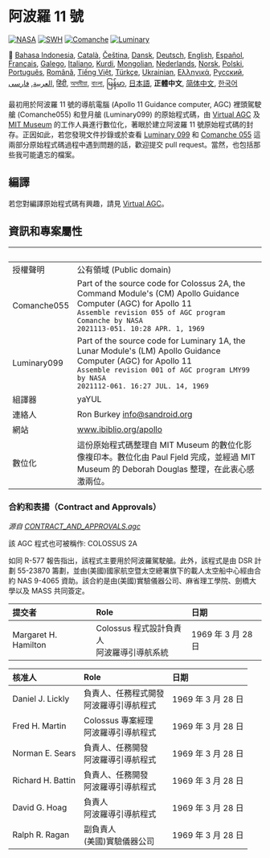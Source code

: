 # 阿波羅 11 號

[![NASA][1]][2]
[![SWH]][SWH_URL]
[![Comanche]][ComancheMilestone]
[![Luminary]][LuminaryMilestone]

🎌
[Bahasa Indonesia][ID],
[Català][CA],
[Čeština][CZ],
[Dansk][DA],
[Deutsch][DE],
[English][EN],
[Español][ES],
[Français][FR],
[Galego][GL],
[Italiano][IT],
[Kurdi][KU],
[Mongolian][MN],
[Nederlands][NL],
[Norsk][NO],
[Polski][PL],
[Português][PT_BR],
[Română][RO],
[Tiếng Việt][VI],
[Türkçe][TR],
[Ukrainian][UA],
[Ελληνικά][GR],
[Русский][RU],
[العربية][AR],
[فارسی][FA],
[हिंदी][HI_IN],
[অসমীয়া][AS_IN],
[বাংলা][BD_BN],
[မြန်မာ][MM],
[日本語][JA],
**正體中文**,
[简体中文][ZH_CN],
[한국어][KO_KR]

[AR]:README.ar.md
[AS_IN]:README.as_in.md
[BD_BN]:README.bd_bn.md
[CA]:README.ca.md
[CZ]:README.cz.md
[DA]:README.da.md
[DE]:README.de.md
[EN]:README.md
[ES]:README.es.md
[FA]:README.fa.md
[FR]:README.fr.md
[GL]:README.gl.md
[GR]:README.gr.md
[HI_IN]:README.hi_in.md
[ID]:README.id.md
[IT]:README.it.md
[JA]:README.ja.md
[KO_KR]:README.ko_kr.md
[KU]:README.ku.md
[LT]:README.lt.md
[MM]:README.mm.md
[MN]:README.mn.md
[NL]:README.nl.md
[NO]:README.no.md
[PL]:README.pl.md
[PT_BR]:README.pt_br.md
[RO]:README.ro.md
[RU]:README.ru.md
[TR]:README.tr.md
[UA]:README.ua.md
[VI]:README.vi.md
[ZH_CN]:README.zh_cn.md
[ZH_TW]:README.zh_tw.md

最初用於阿波羅 11 號的導航電腦 (Apollo 11 Guidance computer, AGC) 裡頭駕駛艙 (Comanche055) 和登月艙 (Luminary099) 的原始程式碼，由 [Virtual AGC](http://www.ibiblio.org/apollo/) 及 [MIT Museum](http://web.mit.edu/museum/) 的工作人員進行數位化，著眼於建立阿波羅 11 號原始程式碼的封存。正因如此，若您發現文件抄錄或於查看 [Luminary 099](http://www.ibiblio.org/apollo/ScansForConversion/Luminary099/) 和 [Comanche 055](http://www.ibiblio.org/apollo/ScansForConversion/Comanche055/) 這兩部分原始程式碼過程中遇到問題的話，歡迎提交 pull request。當然，也包括那些我可能遺忘的檔案。

## 編譯

若您對編譯原始程式碼有興趣，請見 [Virtual AGC](https://github.com/rburkey2005/virtualagc)。

## 資訊和專案屬性

&nbsp;      | &nbsp;
:---------- | :-----
授權聲明     | 公有領域 (Public domain)
Comanche055 | Part of the source code for Colossus 2A, the Command Module's (CM) Apollo Guidance Computer (AGC) for Apollo 11<br>`Assemble revision 055 of AGC program Comanche by NASA`<br>`2021113-051. 10:28 APR. 1, 1969`
Luminary099 | Part of the source code for Luminary 1A, the Lunar Module's (LM) Apollo Guidance Computer (AGC) for Apollo 11<br>`Assemble revision 001 of AGC program LMY99 by NASA`<br>`2021112-061. 16:27 JUL. 14, 1969`
組譯器       | yaYUL
連絡人       | Ron Burkey <info@sandroid.org>
網站         | www.ibiblio.org/apollo
數位化       | 這份原始程式碼整理自 MIT Museum 的數位化影像複印本。數位化由 Paul Fjeld 完成，並經過 MIT Museum 的 Deborah Douglas 整理，在此衷心感激兩位。

### 合約和表揚（Contract and Approvals）

*源自 [CONTRACT_AND_APPROVALS.agc]*

該 AGC 程式也可被稱作: COLOSSUS 2A

如同 R-577 報告指出，該程式主要用於阿波羅駕駛艙。此外，該程式是由 DSR 計劃 55-23870 籌劃，並由(美國)國家航空暨太空總署旗下的載人太空船中心經由合約 NAS 9-4065 資助。該合約是由(美國)實驗儀器公司、麻省理工學院、劍橋大學以及 MASS 共同簽定。

提交者                | Role | 日期
:------------------- | :--- | :--
Margaret H. Hamilton | Colossus 程式設計負責人<br>阿波羅導引導航系統 | 1969 年 3 月 28 日

核准人             | Role | 日期
:---------------- | :--- | :--
Daniel J. Lickly  | 負責人、任務程式開發<br>阿波羅導引導航程式 | 1969 年 3 月 28 日
Fred H. Martin    | Colossus 專案經理<br>阿波羅導引導航程式 | 1969 年 3 月 28 日
Norman E. Sears   | 負責人、任務開發<br>阿波羅導引導航程式 | 1969 年 3 月 28 日
Richard H. Battin | 負責人、任務開發<br>阿波羅導引導航程式 | 1969 年 3 月 28 日
David G. Hoag     | 負責人<br>阿波羅導引導航程式 | 1969 年 3 月 28 日
Ralph R. Ragan    | 副負責人<br>(美國)實驗儀器公司 | 1969 年 3 月 28 日

[CONTRACT_AND_APPROVALS.agc]:https://github.com/chrislgarry/Apollo-11/blob/master/Comanche055/CONTRACT_AND_APPROVALS.agc
[1]:https://flat.badgen.net/badge/NASA/Mission%20Overview/0B3D91
[2]:https://www.nasa.gov/mission_pages/apollo/missions/apollo11.html
[3]:http://www.ibiblio.org/apollo/
[4]:http://web.mit.edu/museum/
[5]:http://www.ibiblio.org/apollo/ScansForConversion/Luminary099/
[6]:http://www.ibiblio.org/apollo/ScansForConversion/Comanche055/
[7]:https://github.com/chrislgarry/Apollo-11/blob/master/CONTRIBUTING.md
[8]:https://github.com/rburkey2005/virtualagc
[SWH]:https://flat.badgen.net/badge/Software%20Heritage/Archive/0B3D91
[SWH_URL]:https://archive.softwareheritage.org/browse/origin/https://github.com/chrislgarry/Apollo-11/
[Comanche]:https://flat.badgen.net/github/milestones/chrislgarry/Apollo-11/1
[ComancheMilestone]:https://github.com/chrislgarry/Apollo-11/milestone/1
[Luminary]:https://flat.badgen.net/github/milestones/chrislgarry/Apollo-11/2
[LuminaryMilestone]:https://github.com/chrislgarry/Apollo-11/milestone/2
